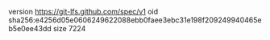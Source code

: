 version https://git-lfs.github.com/spec/v1
oid sha256:e4256d05e0606249622088ebb0faee3ebc31e198f209249940465eb5e0ee43dd
size 7224
